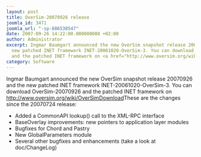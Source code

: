 ```yaml
---
layout: post
title: OverSim-20070926 release
joomla_id: 3471
joomla_url: "-sp-886538547"
date: 2007-09-26 14:22:00.000000000 +02:00
author: Administrator
excerpt: Ingmar Baumgart announced the new OverSim snapshot release 20070926 and the
  new patched INET framework INET-20061020-OverSim-3. You can download OverSim-20070926
  and the patched INET framework on <a href="http://www.oversim.org/wiki/OverSimDownload">http://www.oversim.org/wiki/OverSimDownload</a>
category: Software
---
```

Ingmar Baumgart announced the new OverSim snapshot release 20070926 and the new patched INET framework INET-20061020-OverSim-3. You can download OverSim-20070926 and the patched INET framework on <a href="http://www.oversim.org/wiki/OverSimDownload">http://www.oversim.org/wiki/OverSimDownload</a>These are the changes since the 20070724 release: - Added a CommonAPI lookup() call to the XML-RPC interface - BaseOverlay improvements: new pointers to application layer modules - Bugfixes for Chord and Pastry - New GlobalParameters module - Several other bugfixes and enhancements  (take a look at doc/ChangeLog)
